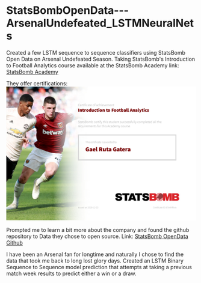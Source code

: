 # StatsBombOpenData---ArsenalUndefeated_LSTMNeuralNets
Created a few LSTM sequence to sequence classifiers using StatsBomb Open Data on Arsenal Undefeated Season.
Taking StatsBomb's Introduction to Football Analytics course available at the StatsBomb Academy link: [StatsBomb Academy](https://statsbomb.com/academy/)

They offer certifications:
![](certificate-110400282.jpg)

Prompted me to learn a bit more about the company and found the github repository to Data they chose to open source.
Link: [StatsBomb OpenData Github](https://github.com/statsbomb/open-data)

I have been an Arsenal fan for longtime and naturally I chose to find the data that took me back to long lost glory days.
Created an LSTM Binary Sequence to Sequence model prediction that attempts at taking a previous match week results to predict either a win or a draw.
